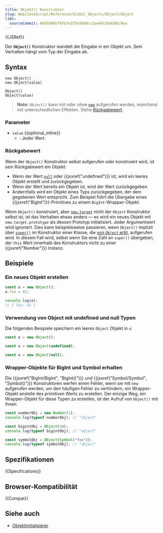 ```yaml
---
title: Objekt() Konstruktor
slug: Web/JavaScript/Reference/Global_Objects/Object/Object
l10n:
  sourceCommit: 688f606b78fb7e375e5680cc1ae49c5b9d0bc0ea
---
```


{{JSRef}}

Der **`Object()`** Konstruktor wandelt die Eingabe in ein Objekt um. Sein Verhalten hängt vom Typ der Eingabe ab.

## Syntax

```js-nolint
new Object()
new Object(value)

Object()
Object(value)
```

> **Note:** `Object()` kann mit oder ohne [`new`](/de/docs/Web/JavaScript/Reference/Operators/new) aufgerufen werden, manchmal mit unterschiedlichen Effekten. Siehe [Rückgabewert](#rückgabewert).

### Parameter

- `value` {{optional_inline}}
  - : Jeder Wert.

### Rückgabewert

Wenn der `Object()` Konstruktor selbst aufgerufen oder konstruiert wird, ist sein Rückgabewert ein Objekt:

- Wenn der Wert [`null`](/de/docs/Web/JavaScript/Reference/Operators/null) oder {{jsxref("undefined")}} ist, wird ein leeres Objekt erstellt und zurückgegeben.
- Wenn der Wert bereits ein Objekt ist, wird der Wert zurückgegeben.
- Andernfalls wird ein Objekt eines Typs zurückgegeben, der dem gegebenen Wert entspricht. Zum Beispiel führt die Übergabe eines {{jsxref("BigInt")}}-Primitives zu einem `BigInt`-Wrapper-Objekt.

Wenn `Object()` konstruiert, aber [`new.target`](/de/docs/Web/JavaScript/Reference/Operators/new.target) nicht der `Object` Konstruktor selbst ist, ist das Verhalten etwas anders — es wird ein neues Objekt mit `new.target.prototype` als dessen Prototyp initialisiert. Jeder Argumentwert wird ignoriert. Dies kann beispielsweise passieren, wenn `Object()` implizit über [`super()`](/de/docs/Web/JavaScript/Reference/Operators/super) im Konstruktor einer Klasse, die [von `Object` erbt](/de/docs/Web/JavaScript/Reference/Classes/extends#extending_object), aufgerufen wird. In diesem Fall wird, selbst wenn Sie eine Zahl an `super()` übergeben, der `this` Wert innerhalb des Konstruktors nicht zu einer {{jsxref("Number")}} Instanz.

## Beispiele

### Ein neues Objekt erstellen

```js
const o = new Object();
o.foo = 42;

console.log(o);
// { foo: 42 }
```

### Verwendung von Object mit undefined und null Typen

Die folgenden Beispiele speichern ein leeres `Object` Objekt in `o`:

```js
const o = new Object();
```

```js
const o = new Object(undefined);
```

```js
const o = new Object(null);
```

### Wrapper-Objekte für BigInt und Symbol erhalten

Die {{jsxref("BigInt/BigInt", "BigInt()")}} und {{jsxref("Symbol/Symbol", "Symbol()")}} Konstruktoren werfen einen Fehler, wenn sie mit `new` aufgerufen werden, um den häufigen Fehler zu verhindern, ein Wrapper-Objekt anstelle des primitiven Werts zu erstellen. Der einzige Weg, ein Wrapper-Objekt für diese Typen zu erstellen, ist der Aufruf von `Object()` mit ihnen:

```js
const numberObj = new Number(1);
console.log(typeof numberObj); // "object"

const bigintObj = Object(1n);
console.log(typeof bigintObj); // "object"

const symbolObj = Object(Symbol("foo"));
console.log(typeof symbolObj); // "object"
```

## Spezifikationen

{{Specifications}}

## Browser-Kompatibilität

{{Compat}}

## Siehe auch

- [Objektinitialisierer](/de/docs/Web/JavaScript/Reference/Operators/Object_initializer)
